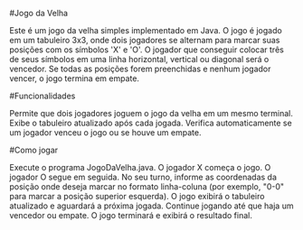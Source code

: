 #Jogo da Velha

Este é um jogo da velha simples implementado em Java. O jogo é jogado em um tabuleiro 3x3, onde dois jogadores se alternam para marcar suas posições com os símbolos 'X' e 'O'. O jogador que conseguir colocar três de seus símbolos em uma linha horizontal, vertical ou diagonal será o vencedor. Se todas as posições forem preenchidas e nenhum jogador vencer, o jogo termina em empate.


#Funcionalidades

Permite que dois jogadores joguem o jogo da velha em um mesmo terminal.
Exibe o tabuleiro atualizado após cada jogada.
Verifica automaticamente se um jogador venceu o jogo ou se houve um empate.


#Como jogar

Execute o programa JogoDaVelha.java.
O jogador X começa o jogo. O jogador O segue em seguida.
No seu turno, informe as coordenadas da posição onde deseja marcar no formato linha-coluna (por exemplo, "0-0" para marcar a posição superior esquerda).
O jogo exibirá o tabuleiro atualizado e aguardará a próxima jogada.
Continue jogando até que haja um vencedor ou empate.
O jogo terminará e exibirá o resultado final.

